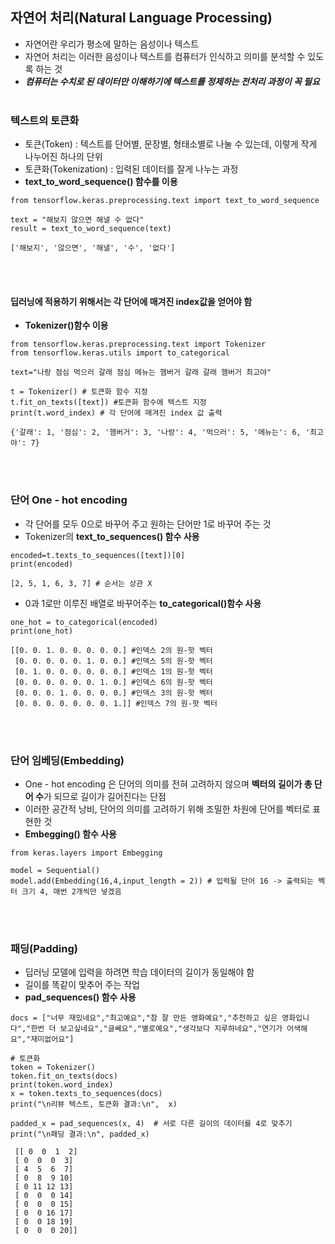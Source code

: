 ## 자연어 처리(Natural Language Processing)
 - 자연어란 우리가 평소에 말하는 음성이나 텍스트
 - 자연어 처리는 이러한 음성이나 텍스트를 컴퓨터가 인식하고 의미를 분석할 수 있도록 하는 것
 - ***컴퓨터는 수치로 된 데이터만 이해하기에 텍스트를 정제하는 전처리 과정이 꼭 필요***
<br><br>
### 텍스트의 토큰화
 - 토큰(Token) : 텍스트를 단어별, 문장별, 형태소별로 나눌 수 있는데, 이렇게 작게 나누어진 하나의 단위
 - 토큰화(Tokenization) : 입력된 데이터를 잘게 나누는 과정
 - **text_to_word_sequence() 함수를 이용**
```python3
from tensorflow.keras.preprocessing.text import text_to_word_sequence

text = "해보지 않으면 해낼 수 없다"
result = text_to_word_sequence(text)
```
```
['해보지', '않으면', '해낼', '수', '없다']
```
<br><br>
#### 딥러닝에 적용하기 위해서는 각 단어에 매겨진 index값을 얻어야 함
 - **Tokenizer()함수 이용**
 ```python3
from tensorflow.keras.preprocessing.text import Tokenizer
from tensorflow.keras.utils import to_categorical

text="나랑 점심 먹으러 갈래 점심 메뉴는 햄버거 갈래 갈래 햄버거 최고야"

t = Tokenizer() # 토큰화 함수 지정
t.fit_on_texts([text]) #토큰화 함수에 텍스트 지정
print(t.word_index) # 각 단어에 매겨진 index 값 출력
 ```
 ```
 {'갈래': 1, '점심': 2, '햄버거': 3, '나랑': 4, '먹으러': 5, '메뉴는': 6, '최고야': 7}
 ```
 <br><br>
### 단어 One - hot encoding
  - 각 단어를 모두 0으로 바꾸어 주고 원하는 단어만 1로 바꾸어 주는 것
  - Tokenizer의 **text_to_sequences() 함수 사용**
```python3
encoded=t.texts_to_sequences([text])[0]
print(encoded)
```
```
[2, 5, 1, 6, 3, 7] # 순서는 상관 X
```
  - 0과 1로만 이루진 배열로 바꾸어주는 **to_categorical()함수 사용**
```python3
one_hot = to_categorical(encoded)
print(one_hot)
```
```
[[0. 0. 1. 0. 0. 0. 0. 0.] #인덱스 2의 원-핫 벡터
 [0. 0. 0. 0. 0. 1. 0. 0.] #인덱스 5의 원-핫 벡터
 [0. 1. 0. 0. 0. 0. 0. 0.] #인덱스 1의 원-핫 벡터
 [0. 0. 0. 0. 0. 0. 1. 0.] #인덱스 6의 원-핫 벡터
 [0. 0. 0. 1. 0. 0. 0. 0.] #인덱스 3의 원-핫 벡터
 [0. 0. 0. 0. 0. 0. 0. 1.]] #인덱스 7의 원-핫 벡터
 ```
 <br><br>
 ### 단어 임베딩(Embedding)
  - One - hot encoding 은 단어의 의미를 전혀 고려하지 않으며 **벡터의 길이가 총 단어 수**가 되므로 길이가 길어진다는 단점
  - 이러한 공간적 낭비, 단어의 의미를 고려하기 위해 조밀한 차원에 단어를 벡터로 표현한 것
  - **Embegging() 함수 사용**
```python3
from keras.layers import Embegging

model = Sequential()
model.add(Embedding(16,4,input_length = 2)) # 입력될 단어 16 -> 출력되는 벡터 크기 4, 매번 2개씩만 넣겠음
```
<br><br>
### 패딩(Padding) 
 - 딥러닝 모델에 입력을 하려면 학습 데이터의 길이가 동일해야 함
 - 길이를 똑같이 맞추어 주는 작업
 - **pad_sequences() 함수 사용**
```python3
docs = ["너무 재밌네요","최고예요","참 잘 만든 영화예요","추천하고 싶은 영화입니다","한번 더 보고싶네요","글쎄요","별로예요","생각보다 지루하네요","연기가 어색해요","재미없어요"]

# 토큰화 
token = Tokenizer()
token.fit_on_texts(docs)
print(token.word_index)
x = token.texts_to_sequences(docs)
print("\n리뷰 텍스트, 토큰화 결과:\n",  x)

padded_x = pad_sequences(x, 4)  # 서로 다른 길이의 데이터를 4로 맞추기
print("\n패딩 결과:\n", padded_x)
```
```
 [[ 0  0  1  2]
 [ 0  0  0  3]
 [ 4  5  6  7]
 [ 0  8  9 10]
 [ 0 11 12 13]
 [ 0  0  0 14]
 [ 0  0  0 15]
 [ 0  0 16 17]
 [ 0  0 18 19]
 [ 0  0  0 20]]
```
